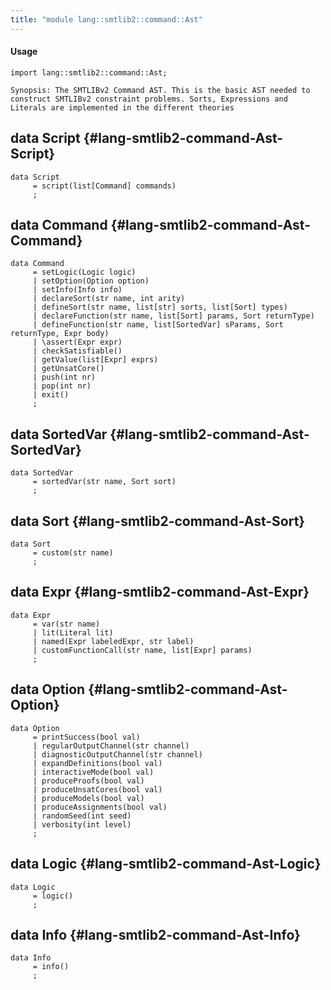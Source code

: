 ```yaml
---
title: "module lang::smtlib2::command::Ast"
---
```


#### Usage

`import lang::smtlib2::command::Ast;`


	Synopsis: The SMTLIBv2 Command AST. This is the basic AST needed to construct SMTLIBv2 constraint problems. Sorts, Expressions and Literals are implemented in the different theories


## data Script {#lang-smtlib2-command-Ast-Script}

```rascal
data Script  
     = script(list[Command] commands)
     ;
```

## data Command {#lang-smtlib2-command-Ast-Command}

```rascal
data Command  
     = setLogic(Logic logic)
     | setOption(Option option)
     | setInfo(Info info)
     | declareSort(str name, int arity)
     | defineSort(str name, list[str] sorts, list[Sort] types)
     | declareFunction(str name, list[Sort] params, Sort returnType)
     | defineFunction(str name, list[SortedVar] sParams, Sort returnType, Expr body)
     | \assert(Expr expr)
     | checkSatisfiable()
     | getValue(list[Expr] exprs)
     | getUnsatCore()
     | push(int nr)
     | pop(int nr)
     | exit()
     ;
```

## data SortedVar {#lang-smtlib2-command-Ast-SortedVar}

```rascal
data SortedVar  
     = sortedVar(str name, Sort sort)
     ;
```

## data Sort {#lang-smtlib2-command-Ast-Sort}

```rascal
data Sort  
     = custom(str name)
     ;
```

## data Expr {#lang-smtlib2-command-Ast-Expr}

```rascal
data Expr  
     = var(str name)
     | lit(Literal lit)
     | named(Expr labeledExpr, str label)
     | customFunctionCall(str name, list[Expr] params)
     ;
```

## data Option {#lang-smtlib2-command-Ast-Option}

```rascal
data Option  
     = printSuccess(bool val)
     | regularOutputChannel(str channel)
     | diagnosticOutputChannel(str channel)
     | expandDefinitions(bool val)
     | interactiveMode(bool val)
     | produceProofs(bool val)
     | produceUnsatCores(bool val)
     | produceModels(bool val)
     | produceAssignments(bool val)
     | randomSeed(int seed)
     | verbosity(int level)
     ;
```

## data Logic {#lang-smtlib2-command-Ast-Logic}

```rascal
data Logic  
     = logic()
     ;
```

## data Info {#lang-smtlib2-command-Ast-Info}

```rascal
data Info  
     = info()
     ;
```

